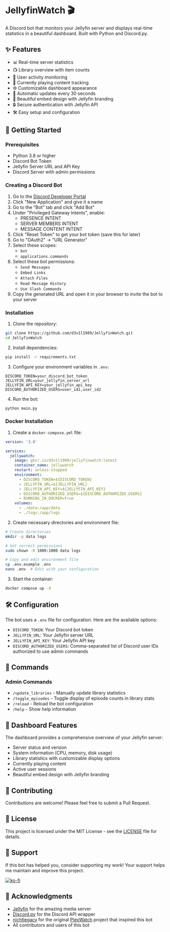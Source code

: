 # JellyfinWatch 🎬

A Discord bot that monitors your Jellyfin server and displays real-time statistics in a beautiful dashboard. Built with Python and Discord.py.

## ✨ Features

- 📊 Real-time server statistics
- 📺 Library overview with item counts
- 👥 User activity monitoring
- 🎥 Currently playing content tracking
- ⚙️ Customizable dashboard appearance
- 🔄 Automatic updates every 30 seconds
- 🎨 Beautiful embed design with Jellyfin branding
- 🔒 Secure authentication with Jellyfin API
- 🛠️ Easy setup and configuration

## 🚀 Getting Started

### Prerequisites

- Python 3.8 or higher
- Discord Bot Token
- Jellyfin Server URL and API Key
- Discord Server with admin permissions

### Creating a Discord Bot

1. Go to the [Discord Developer Portal](https://discord.com/developers/applications)
2. Click "New Application" and give it a name
3. Go to the "Bot" tab and click "Add Bot"
4. Under "Privileged Gateway Intents", enable:
   - PRESENCE INTENT
   - SERVER MEMBERS INTENT
   - MESSAGE CONTENT INTENT
5. Click "Reset Token" to get your bot token (save this for later)
6. Go to "OAuth2" → "URL Generator"
7. Select these scopes:
   - `bot`
   - `applications.commands`
8. Select these bot permissions:
   - `Send Messages`
   - `Embed Links`
   - `Attach Files`
   - `Read Message History`
   - `Use Slash Commands`
9. Copy the generated URL and open it in your browser to invite the bot to your server

### Installation

1. Clone the repository:
```bash
git clone https://github.com/d3v1l1989/JellyfinWatch.git
cd JellyfinWatch
```

2. Install dependencies:
```bash
pip install -r requirements.txt
```

3. Configure your environment variables in `.env`:
```env
DISCORD_TOKEN=your_discord_bot_token
JELLYFIN_URL=your_jellyfin_server_url
JELLYFIN_API_KEY=your_jellyfin_api_key
DISCORD_AUTHORIZED_USERS=user_id1,user_id2
```

4. Run the bot:
```bash
python main.py
```

### Docker Installation

1. Create a `docker-compose.yml` file:
```yaml
version: '3.8'

services:
  jellywatch:
    image: ghcr.io/d3v1l1989/jellyfinwatch:latest
    container_name: jellywatch
    restart: unless-stopped
    environment:
      - DISCORD_TOKEN=${DISCORD_TOKEN}
      - JELLYFIN_URL=${JELLYFIN_URL}
      - JELLYFIN_API_KEY=${JELLYFIN_API_KEY}
      - DISCORD_AUTHORIZED_USERS=${DISCORD_AUTHORIZED_USERS}
      - RUNNING_IN_DOCKER=true
    volumes:
      - ./data:/app/data
      - ./logs:/app/logs
```

2. Create necessary directories and environment file:
```bash
# Create directories
mkdir -p data logs

# Set correct permissions
sudo chown -R 1000:1000 data logs

# Copy and edit environment file
cp .env.example .env
nano .env  # Edit with your configuration
```

3. Start the container:
```bash
docker compose up -d
```

## 🛠️ Configuration

The bot uses a `.env` file for configuration. Here are the available options:

- `DISCORD_TOKEN`: Your Discord bot token
- `JELLYFIN_URL`: Your Jellyfin server URL
- `JELLYFIN_API_KEY`: Your Jellyfin API key
- `DISCORD_AUTHORIZED_USERS`: Comma-separated list of Discord user IDs authorized to use admin commands

## 🤖 Commands

### Admin Commands
- `/update_libraries` - Manually update library statistics
- `/toggle_episodes` - Toggle display of episode counts in library stats
- `/reload` - Reload the bot configuration
- `/help` - Show help information

## 🎨 Dashboard Features

The dashboard provides a comprehensive overview of your Jellyfin server:

- Server status and version
- System information (CPU, memory, disk usage)
- Library statistics with customizable display options
- Currently playing content
- Active user sessions
- Beautiful embed design with Jellyfin branding

## 🤝 Contributing

Contributions are welcome! Please feel free to submit a Pull Request.

## 📝 License

This project is licensed under the MIT License - see the [LICENSE](LICENSE) file for details.

## 💖 Support

If this bot has helped you, consider supporting my work! Your support helps me maintain and improve this project.

[![ko-fi](https://ko-fi.com/img/githubbutton_sm.svg)](https://ko-fi.com/d3v1l1989)

## 🙏 Acknowledgments

- [Jellyfin](https://jellyfin.org/) for the amazing media server
- [Discord.py](https://discordpy.readthedocs.io/) for the Discord API wrapper
- [nichtlegacy](https://github.com/nichtlegacy) for the original [PlexWatch](https://github.com/nichtlegacy/PlexWatch) project that inspired this bot
- All contributors and users of this bot
